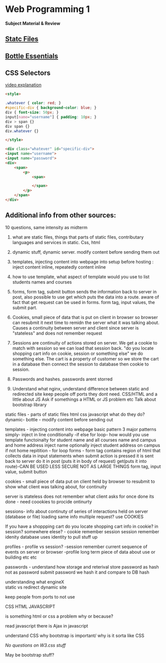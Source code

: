 # Web Programming 1
#### Subject Material & Review

## [Statc Files](./topic-01-static-file)
## [Bottle Essentials](./topic-02-bottle-intro)

## CSS Selectors
[video explanation](https://seitz.sh/webprog/final-review?time=50.5)
```html
<style>

.whatever { color: red; }
#specific-div { background-color: blue; }
div { font-size: 50px; }
input[name="username"] { padding: 10px; }
div > span {}
div span {}
div.whatever {}

</style>

<div class="whatever" id="specific-div">
<input name="username">
<input name="password">
<div>
	<span>
		<p>
			<span>

            </span>
        </p>
    </span>
</div>

```

## Additional info from other sources:

10 questions, same intensity as midterm
1. what are static files, things that parts of static files, contributary languages and services in static. Css, html
2. dynamic stuff, dynamic server. modify content before sending them out
3. templates, injecting content into webpage into setup before hosting : inject content inline, repeatedly content inline
4. how to use template, what aspect of template would you use to list students names and courses
5. forms, form tag, submit button sends the information back to server in post, also possible to use get which puts the data into a route. 
aware of fact that get request can be used in forms. form tag, input values, the submit part.
6. Cookies, small piece of data that is put on client in browser so browser can resubmit it next time to remidn the server what it was talking about. 
Causes a continuity between server and client since server is "stateless" and does not remember request
7. Sessions are continuity of actions stored on server. We get a cookie to match with session so we can load that session back. 
"do you locate shopping cart info on cookie, session or something else" we do something else. The cart is a property of customer so we store the cart in a 
database then connect the session to database then cookie to session.
8. Passwords and hashes. passwords arent storred

10. Understand what nginx, understand difference between static and redirected site
keep people off ports they dont need. CSS/HTML and a little about JS
Ask if somethings a HTML or JS problem etc
Talk about bootstrap library


static files - parts of static files
	html css javascript what do they do?
	dynamic-  bottle - modify content before sending out

templates - injecting content into webpage
	basic pattern 
	3 major patterns
		simply- inject in line
		conditionally -if else
		for loop-
	how would you use template functoinalty for student name and all courses
		name and campus and home address 
			inject name
			optionally inject student address on campus if not home 
			repitition - for loop
forms - form tag contains region of html that collects data in input statements
	when submit action is pressed it is sent back to server
		do it in post (puts it in body of request)
		get(puts it into route)-CAN BE USED LESS SECURE NOT AS LARGE THINGS
	form tag, input value, submit button

cookies - small piece of data put on client held by browser to resubmit to show what
		client was talking about, for continuity

server is stateless does not remember what client asks for
	once done its done - need coookies to procide ontinurty

sessions- info about continuty of series of interactions held on server (database or file)
	loading same info multiple request? use COOKIES

If you have a shoppping cart do you locate shopping cart info in cookie? in session? somewhere elese?
	- cookie remember session session remember idenity database uses identity to pull stuff up

profiles - profile vs session?
	-session remember current sequence of events on server or browser
	-profile long term piece of data about use or building etc etc

passwords - understand how storage and reterival
	store password as hash not as password
		submit password we hash it and compare to DB hash

understanding what engineX	
	static vs redirect dynamic site

keep people from ports to not use

CSS HTML JAVASCRIPT

is something html or css a problem why or because?

read javascript
	there is Ajax in javascript

understand CSS why bootstrap is important/ why is it sorta like CSS

*No questions on W3.css stuff* 

May be bootstrap stuff?